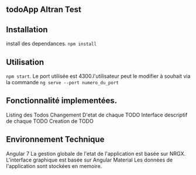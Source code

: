 ## todoApp Altran Test

## Installation

install des dependances.
```npm install ```

## Utilisation
``` npm start ```.
Le port utilisée est 4300.l'utilisateur peut le modifier à souhait via la commande   ``` ng serve --port numero_du_port ```

## Fonctionnalité implementées.
Listing des Todos
Changement D'etat de chaque TODO
Interface descriptif de chaque TODO
Creation de TODO

## Environnement Technique
Angular 7
La gestion globale de l'etat de l'application est basée sur NRGX.
L'interface graphique est basée sur Angular Material
Les données de l'application sont stockées en memoire.

